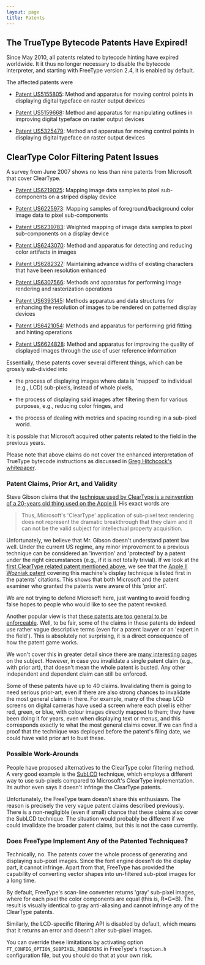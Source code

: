 ```yaml
---
layout: page
title: Patents
---
```


## The TrueType Bytecode Patents Have Expired!

Since May 2010, all patents related to bytecode hinting have expired worldwide.
It it thus no longer necessary to disable the bytecode interpreter, and
starting with FreeType version 2.4, it is enabled by default.

The affected patents were

* [Patent US5155805](http://www.google.com/patents/US5155805): 
Method and apparatus for moving control points in displaying digital typeface
on raster output devices

* [Patent US5159668](http://www.google.com/patents/US5159668): 
Method and apparatus for manipulating outlines in improving digital typeface on
raster output devices

* [Patent US5325479](http://www.google.com/patents/US5325479): 
Method and apparatus for moving control points in displaying digital typeface
on raster output devices

## ClearType Color Filtering Patent Issues

A survey from June 2007 shows no less than nine patents from Microsoft that cover ClearType.

* [Patent US6219025](http://www.google.com/patents/US6219025):
Mapping image data samples to pixel sub-components on a striped display device

* [Patent US6225973](http://www.google.com/patents/US6225973):
Mapping samples of foreground/background color image data to pixel
sub-components

* [Patent US6239783](http://www.google.com/patents/US6239783):
Weighted mapping of image data samples to pixel sub-components on a display
device

* [Patent US6243070](http://www.google.com/patents/US6243070):
Method and apparatus for detecting and reducing color artifacts in images

* [Patent US6282327](http://www.google.com/patents/US6282327):
Maintaining advance widths of existing characters that have been resolution
enhanced

* [Patent US6307566](http://www.google.com/patents/US6307566):
Methods and apparatus for performing image rendering and rasterization
operations

* [Patent US6393145](http://www.google.com/patents/US6393145):
Methods apparatus and data structures for enhancing the resolution of images to
be rendered on patterned display devices

* [Patent US6421054](http://www.google.com/patents/US6421054):
Methods and apparatus for performing grid fitting and hinting operations

* [Patent US6624828](http://www.google.com/patents/US6624828):
Method and apparatus for improving the quality of displayed images through the
use of user reference information

Essentially, these patents cover several different things, which can be grossly sub-divided into

* the process of displaying images where data is 'mapped' to individual (e.g.,
LCD) sub-pixels, instead of whole pixels,

* the process of displaying said images after filtering them for various
purposes, e.g., reducing color fringes, and

* the process of dealing with metrics and spacing rounding in a sub-pixel
world.

It is possible that Microsoft acquired other patents related to the field in
the previous years.

Please note that above claims do not cover the enhanced interpretation of
TrueType bytecode instructions as discussed in [Greg Hitchcock's
whitepaper][hitchcock2009].

[hitchcock2009]: https://www.microsoft.com/typography/cleartype/truetypecleartype.aspx

### Patent Claims, Prior Art, and Validity

Steve Gibson claims that the [technique used by ClearType is a reinvention of a
20-years old thing used on the Apple II][gibson]. His exact words are

> Thus, Microsoft's 'ClearType' application of sub-pixel text rendering does
> not represent the dramatic breakthrough that they claim and it can not be
> the valid subject for intellectual property acquisition.

Unfortunately, we believe that Mr. Gibson doesn't understand patent law well.
Under the current US regime, any minor improvement to a previous technique can
be considered an 'invention' and 'protected' by a patent under the right
circumstances (e.g., if it is not totally trivial). If we look at the [first
ClearType related patent mentioned above][us6219025], we see that the [Apple II
Wozniak patent][us4136359] covering this machine's display technique is listed
first in the patents' citations. This shows that both Microsoft and the patent
examiner who granted the patents were aware of this 'prior art'.

We are not trying to defend Microsoft here, just wanting to avoid feeding false
hopes to people who would like to see the patent revoked.

Another popular view is that [these patents are too general to be
enforceable][opinion].  Well, to be fair, some of the claims in these patents
do indeed use rather vague descriptive terms (even for a patent lawyer or an
'expert in the field').  This is absolutely not surprising, it is a
direct consequence of how the patent game works.

We won't cover this in greater detail since there are [many interesting
pages][interestingpages] on the subject. However, in case you invalidate a
single patent claim (e.g., with prior art), that doesn't mean the whole patent
is busted. Any other independent and dependent claim can still be enforced.

Some of these patents have up to 40 claims. Invalidating them is going to need
serious prior-art, even if there are also strong chances to invalidate the most
general claims in there. For example, many of the cheap LCD screens on digital
cameras have used a screen where each pixel is either red, green, or blue, with
colour images directly mapped to them; they have been doing it for years, even
when displaying text or menus, and this corresponds exactly to what the most
general claims cover. If we can find a proof that the technique was deployed
before the patent's filing date, we could have valid prior art to bust these.

[gibson]: http://www.grc.com/ctwho.htm
[us6219025]: http://www.google.com/patents/US6219025
[us4136359]: http://www.google.com/patents/US4136359
[opinion]: http://answers.google.com/answers/threadview?id=723683
[interestingpages]: http://www.tms.org/pubs/journals/JOM/matters/matters-9007.html

### Possible Work-Arounds

People have proposed alternatives to the ClearType color filtering method. A
very good example is the [SubLCD][sublcd] technique, which employs a different
way to use sub-pixels compared to Microsoft's ClearType implementation. Its
author even says it doesn't infringe the ClearType patents.

Unfortunately, the FreeType team doesn't share this enthusiasm. The reason is
precisely the very vague patent claims described previously. There is a
non-negligible (even if small) chance that these claims also cover the SubLCD
technique. The situation would probably be different if we could invalidate the
broader patent claims, but this is not the case currently.

[sublcd]: http://www.oyhus.no/SubLCD.html

### Does FreeType Implement Any of the Patented Techniques?

Technically, no. The patents cover the whole process of generating and
displaying sub-pixel images. Since the font engine doesn't do the display part,
it cannot infringe. Apart from that, FreeType has provided the capability of
converting vector shapes into un-filtered sub-pixel images for a long time.

By default, FreeType's scan-line converter returns 'gray' sub-pixel images,
where for each pixel the color components are equal (this is, R=G=B). The
result is visually identical to gray anti-aliasing and cannot infringe any of
the ClearType patents.

Similarly, the LCD-specific filtering API is disabled by default, which means
that it returns an error and doesn't alter sub-pixel images.

You can override these limitations by activating option
`FT_CONFIG_OPTION_SUBPIXEL_RENDERING` in FreeType's `ftoption.h` configuration
file, but you should do that at your own risk.
